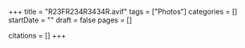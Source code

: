 +++
title = "R23FR234R3434R.avif"
tags = ["Photos"]
categories = []
startDate = ""
draft = false
pages = []

citations = []
+++
